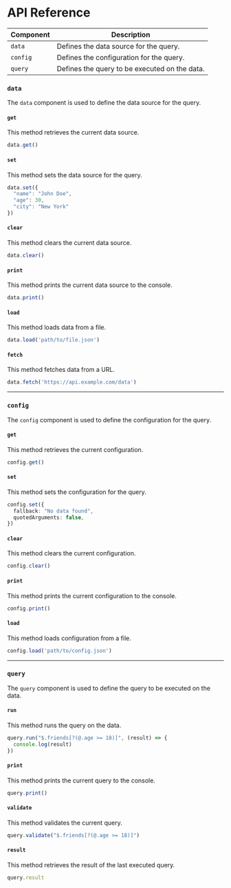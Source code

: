 # API Reference

| Component | Description |
| --------- | ----------- |
| `data`    | Defines the data source for the query. |
| `config`  | Defines the configuration for the query. |
| `query`   | Defines the query to be executed on the data. |

### **`data`**
The `data` component is used to define the data source for the query.

#### `get`
This method retrieves the current data source.

```ts
data.get()
```

#### `set`

This method sets the data source for the query.
```ts
data.set({
  "name": "John Doe",
  "age": 30,
  "city": "New York"
})

```

#### `clear`

This method clears the current data source.
```ts
data.clear()
```

#### `print`

This method prints the current data source to the console.
```ts
data.print()
```

#### `load`

This method loads data from a file.
```ts
data.load('path/to/file.json')
```

#### `fetch`
This method fetches data from a URL.

```ts
data.fetch('https://api.example.com/data')
```

---

### **`config`**
The `config` component is used to define the configuration for the query.

#### `get`
This method retrieves the current configuration.

```ts
config.get()
```

#### `set`
This method sets the configuration for the query.

```ts
config.set({
  fallback: "No data found",
  quotedArguments: false,
})
```

#### `clear`
This method clears the current configuration.

```ts
config.clear()
```

#### `print`
This method prints the current configuration to the console.

```ts
config.print()
```

#### `load`
This method loads configuration from a file.

```ts
config.load('path/to/config.json')
```

---

### **`query`**

The `query` component is used to define the query to be executed on the data.

#### `run`
This method runs the query on the data.

```ts
query.run("$.friends[?(@.age >= 18)]", (result) => {
  console.log(result)
})
```

#### `print`
This method prints the current query to the console.

```ts
query.print()
```

#### `validate`
This method validates the current query.

```ts
query.validate("$.friends[?(@.age >= 18)]")
```

#### `result`
This method retrieves the result of the last executed query.

```ts
query.result
```
